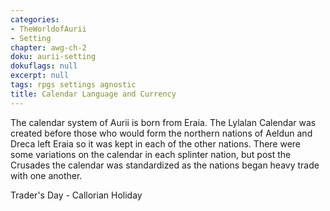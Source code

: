 ```yaml
---
categories:
- TheWorldofAurii
- Setting
chapter: awg-ch-2
doku: aurii-setting
dokuflags: null
excerpt: null
tags: rpgs settings agnostic
title: Calendar Language and Currency
---
```


The calendar system of Aurii is born from Eraia. The Lylalan Calendar was created before those who would form the northern nations of Aeldun and Dreca left Eraia so it was kept in each of the other nations. There were some variations on the calendar in each splinter nation, but post the Crusades the calendar was standardized as the nations began heavy trade with one another. 

Trader's Day - Callorian Holiday
